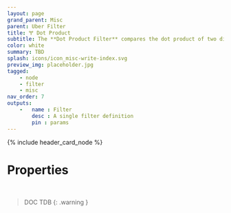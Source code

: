 ```yaml
---
layout: page
grand_parent: Misc
parent: Uber Filter
title: 🝖 Dot Product
subtitle: The **Dot Product Filter** compares the dot product of two direction vectors
color: white
summary: TBD
splash: icons/icon_misc-write-index.svg
preview_img: placeholder.jpg
tagged: 
    - node
    - filter
    - misc
nav_order: 7
outputs:
    -   name : Filter
        desc : A single filter definition
        pin : params
---
```


{% include header_card_node %}

# Properties
<br>

> DOC TDB
{: .warning }